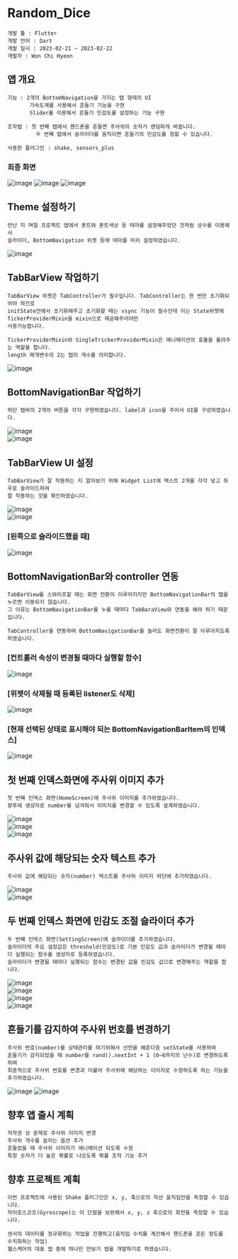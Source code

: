# Random_Dice

```
개발 툴 : Flutter
개발 언어 : Dart
개발 일시 : 2023-02-21 ~ 2023-02-22
개발자 : Won Chi Hyeon
```

## 앱 개요
```
기능 : 2개의 BottomNavigation을 가지는 탭 형태의 UI
       가속도계를 사용해서 흔들기 기능을 구현
       Slider를 이용해서 흔들기 민감도를 설정하는 기능 구현

조작법 : 첫 번째 탭에서 핸드폰을 흔들면 주사위의 숫자가 랜덤하게 바뀝니다.
         두 번째 탭에서 슬라이더를 움직이면 흔들기의 민감도를 정할 수 있습니다.

사용한 플러그인 : shake, sensors_plus
```

### 최종 화면
![image](https://user-images.githubusercontent.com/58906858/220520031-3745bb6d-f42b-4ad9-a251-80cce259e5bc.png)
![image](https://user-images.githubusercontent.com/58906858/220520000-f83a16ed-da73-4178-9ed2-88e0a3bc5799.png)
![image](https://user-images.githubusercontent.com/58906858/220520057-226b6452-cbe2-4217-a06e-be93af1c170e.png)


## Theme 설정하기
```
만난 지 며칠 프로젝트 앱에서 폰트와 폰트색상 등 테마를 설정해주었던 것처럼 상수를 이용해서
슬라이더, BottomNavigation 위젯 등에 테마를 미리 설정하였습니다.
```
![image](https://user-images.githubusercontent.com/58906858/220250888-223ae87e-e109-4548-bc09-d711bdfb09b2.png)

## TabBarView 작업하기
```
TabBarView 위젯은 TabController가 필수입니다. TabController는 한 번만 초기화되어야 하므로
initState안에서 초기화해주고 초기화할 때는 vsync 기능이 필수인데 이는 State위젯에 TickerProviderMixin을 mixin으로 제공해주어야만
사용가능합니다.

TickerProviderMixin와 SingleTrickerProviderMixin은 애니메이션의 효율을 올려주는 역할을 합니다.
length 매개변수의 2는 탭의 개수를 의미합니다.
```
![image](https://user-images.githubusercontent.com/58906858/220253253-06e2f0b7-fdcf-4665-ac40-9133f8c6826b.png)

## BottomNavigationBar 작업하기
```
하단 탭바의 2개의 버튼을 각각 구현하였습니다. label과 icon을 주어서 UI를 구성하였습니다.
```
![image](https://user-images.githubusercontent.com/58906858/220254350-001c88da-3ec9-4db0-8431-762690e92d39.png)   
![image](https://user-images.githubusercontent.com/58906858/220254392-452c63cd-659b-4f2e-9b5e-2e122fcde18f.png)


## TabBarView UI 설정
```
TabBarView가 잘 작동하는 지 알아보기 위해 Widget List에 텍스트 2개를 각각 넣고 좌우로 슬라이드하여
잘 작동하는 것을 확인하였습니다.
```
![image](https://user-images.githubusercontent.com/58906858/220254856-36b435c2-f137-445d-9b8d-b83d89ae74d6.png)   
![image](https://user-images.githubusercontent.com/58906858/220254880-29dd274c-4146-4448-83da-da21f22c8eb4.png)
### [왼쪽으로 슬라이드했을 때]
![image](https://user-images.githubusercontent.com/58906858/220254913-df569920-9028-4bf3-878b-152fe0c496f5.png)

## BottomNavigationBar와 controller 연동
```
TabBarView를 스와이프할 때는 화면 전환이 이루어지지만 BottomNavigationBar의 탭을 누르면 이동되지 않습니다.
그 이유는 BottomNavigationBar를 누를 때마다 TabBaraView와 연동을 해야 하기 때문입니다.

TabController을 연동하여 BottomNavigationBar를 눌러도 화면전환이 잘 이루어지도록 하였습니다.
```
### [컨트롤러 속성이 변경될 때마다 실행할 함수]
![image](https://user-images.githubusercontent.com/58906858/220511478-f7fd4435-3d62-4735-bb59-9f5a23ea668e.png)

### [위젯이 삭제될 때 등록된 listener도 삭제]
![image](https://user-images.githubusercontent.com/58906858/220511442-c396d152-1f07-4021-a610-f56a771d7b5d.png)

### [현재 선택된 상태로 표시해야 되는 BottomNavigationBarItem의 인덱스]
![image](https://user-images.githubusercontent.com/58906858/220511411-d0998b81-6cc2-499a-bcdd-4e32db556aaf.png)

## 첫 번째 인덱스화면에 주사위 이미지 추가
```
첫 번째 인덱스 화면(HomeScreen)에 주사위 이미지를 추가하였습니다.
향후에 생성자로 number를 넘겨줘서 이미지를 변경할 수 있도록 설계하였습니다.
```
![image](https://user-images.githubusercontent.com/58906858/220512873-096e3da0-0875-4d2e-bdf4-edf1b16e3c0e.png)   
![image](https://user-images.githubusercontent.com/58906858/220512929-efcb8df4-82e9-4176-8ace-f0ecba4fc2da.png)   
![image](https://user-images.githubusercontent.com/58906858/220512856-2f462200-d888-440e-a698-4093e74a93c6.png)

## 주사위 값에 해당되는 숫자 텍스트 추가
```
주사위 값에 해당되는 숫자(number) 텍스트를 주사위 이미지 하단에 추가하였습니다.
```
![image](https://user-images.githubusercontent.com/58906858/220513717-55a51d8d-84d6-4d1a-a538-cebce7790af0.png)   
![image](https://user-images.githubusercontent.com/58906858/220513730-d056e896-38a4-4baf-ac84-f576ef636219.png)

## 두 번째 인덱스 화면에 민감도 조절 슬라이더 추가
```
두 번째 인덱스 화면(SettingScreen)에 슬라이더를 추가하였습니다.
슬라이더의 주요 설정값은 threshold(민감도)로 기본 민감도 값과 슬라이더가 변경될 때마다 실행되는 함수를 생성자로 등록하였습니다.
슬라이더가 변경될 때마다 실행되는 함수는 변경된 값을 민감도 값으로 변경해주는 역할을 합니다.
```
![image](https://user-images.githubusercontent.com/58906858/220516679-d26272b4-89e3-4b7b-9e7c-d69238501bb6.png)   
![image](https://user-images.githubusercontent.com/58906858/220516765-74e784bb-97f6-4013-ad6b-6eefc64ed419.png)   
![image](https://user-images.githubusercontent.com/58906858/220516609-7c3a21d3-7529-465b-84b1-80413c29f8ea.png)   
![image](https://user-images.githubusercontent.com/58906858/220516836-b2ebc837-b24c-47a4-b247-fa63c29a6561.png)


## 흔들기를 감지하여 주사위 번호를 변경하기
```
주사위 번호(number)를 상태관리를 하기위해서 선언을 해준다음 setState를 사용하여
흔들기가 감지되었을 때 number를 rand().nextInt + 1 (0~6까지의 난수)로 변경하도록 하여
최종적으로 주사위 번호를 변경과 더불어 주사위에 해당하는 이미지로 수정하도록 하는 기능을 추가하였습니다.
```
![image](https://user-images.githubusercontent.com/58906858/220519032-dcc78fcd-de89-415e-a4d6-08d1bb920b41.png)
![image](https://user-images.githubusercontent.com/58906858/220518998-cc443cc2-cfc8-4461-acf6-7703207b6df0.png)

## 향후 앱 출시 계획
```
저작권 상 문제로 주사위 이미지 변경
주사위 개수를 늘리는 옵션 추가
흔들었을 때 주사위 이미지가 애니메이션 되도록 수정
특정 숫자가 더 높은 확률로 나오도록 확률 조작 기능 추가
```

## 향후 프로젝트 계획
```
이번 프로젝트에 사용된 Shake 플러그인은 x, y, 축으로의 직선 움직임만을 측정할 수 있습니다.
자이로스코프(Gyroscope)는 이 단점을 보완해서 x, y, z 축으로의 회전을 측정할 수 있습니다.

센서의 데이터를 정규화하는 작업을 진행하고(움직임 수치를 계산해서 핸드폰을 흔든 정도를 수치화하는 작업)
헬스케어의 대표 앱 중에 하나인 만보기 앱을 개발하기로 하였습니다.
```
